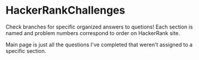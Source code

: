 # HackerRankChallenges
Check branches for specific organized answers to quetions! Each section is named and problem numbers correspond to order on HackerRank site.

Main page is just all the questions I've completed that weren't assigned to a specific section.
